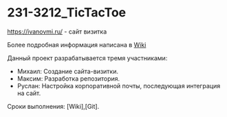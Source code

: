 # 231-3212_TicTacToe

https://ivanovmi.ru/ - сайт визитка

Более подробная информация написана в [Wiki](https://github.com/MantyZOR/231-3212_TicTacToe/wiki)

Данный проект разрабатывается тремя участниками:

- Михаил: Создание сайта-визитки.
- Максим: Разработка репозитория.
- Руслан: Настройка корпоративной почты, последующая интеграция на сайт.

Сроки выполнения: [Wiki],[Git].
